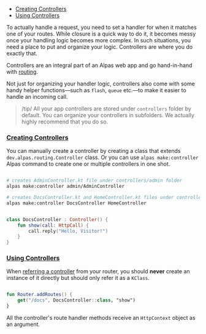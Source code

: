 - [Creating Controllers](#creating-controllers)
- [Using Controllers](#using-controllers)

To actually handle a request, you need to set a handler for when it matches one of your routes. While closure
is a quick way to do it, it becomes messy once your handling logic becomes more complex. In such situations,
you need a place to put and organize your logic. Controllers are where you do exactly that. 

Controllers are an integral part of an Alpas web app and go hand-in-hand with [routing](/docs/routing).

Not just for organizing your handler logic, controllers also come with some handy helper
functions—such as `flash`, `queue` etc.—to make it easier to handle an incoming call.

> /tip/ <span>All your app controllers are stored under `controllers` folder by default. You can
>organize your controllers in subfolders. We actually highly recommend that you do so.</span>

<a name="creating-controllers"></a>
### [Creating Controllers](#creating-controllers)

You can manually create a controller by creating a class that extends `dev.alpas.routing.Controller` class.
Or you can use `alpas make:controller` Alpas command to create one or multiple controllers in one shot.

```bash

# creates AdminController.kt file under controllers/admin folder
alpas make:controller admin/AdminController

# creates DocsController.kt and HomeController.kt files under controllers folder
alpas make:controller DocsController HomeController

```

<span class="line-numbers" data-start="7" data-file="controllers/DocsController">

```kotlin

class DocsController : Controller() {
    fun show(call: HttpCall) {
        call.reply("Hello, Visitor!")
    }
}

```

</span>

<a name="using-controllers"></a>
### [Using Controllers](#using-controllers)

When [referring a controller](/docs/routing#controller-routes) from your router, you should
**never** create an instance of it directly but should only refer it as a `KClass`.

<span class="line-numbers" data-start="3" data-file="routes.kt">

```kotlin

fun Router.addRoutes() {
    get("/docs", DocsController::class, "show")
}

```

</span>

All the controller's route handler methods receive an `HttpContext` object as an argument.
